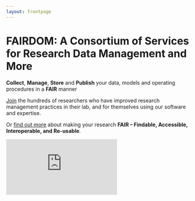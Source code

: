 ```yaml
---
layout: frontpage
---
```




<h1 id="front-page-title"><span class='text-blue font-weight-bold'>FAIR</span><span class='text-primary font-weight-bold'>DOM</span>: A Consortium of Services for Research Data Management and More</h1> 


**Collect**, **Manage**, **Store** and **Publish** your data, models and operating procedures in a **FAIR** manner

[Join](https://fair-dom.org/contribute/join-us) the hundreds of researchers who have improved research management practices in their lab, and for themselves using our software and expertise.

Or [find out more](https://fair-dom.org/about-fairdom) about making your research **FAIR – Findable, Accessible, Interoperable, and Re-usable**.


<iframe class="you-tube" src="https://www.youtube.com/embed/PWutnWBfUSw" frameborder="0" allowfullscreen></iframe>
